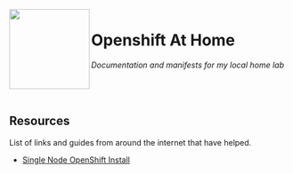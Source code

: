 <img src="https://upload.wikimedia.org/wikipedia/commons/thumb/3/3a/OpenShift-LogoType.svg/200px-OpenShift-LogoType.svg.png" align="left" width="144px" height="144px"/>

# Openshift At Home
_Documentation and manifests for my local home lab_
<br><br><br><br>

## Resources
List of links and guides from around the internet that have helped.
- [Single Node OpenShift Install](https://craig-robinson.medium.com/simple-minipc-openshift-4-10-single-node-cluster-ec6cd3c65dbc)